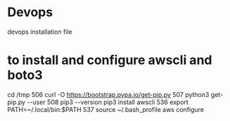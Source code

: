 # Devops
devops installation file


# to install and configure awscli and boto3
cd /tmp
  506  curl -O https://bootstrap.pypa.io/get-pip.py
  507  python3 get-pip.py --user
  508  pip3 --version
       pip3 install awscli
  536  export PATH=~/.local/bin:$PATH
  537  source ~/.bash_profile
       aws configure
